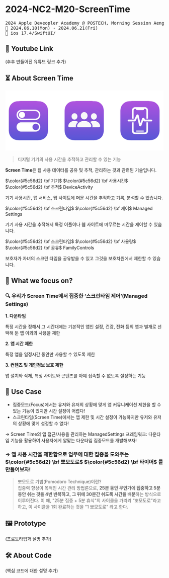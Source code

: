 # 2024-NC2-M20-ScreenTime
<pre>
2024 Apple Deveopler Academy @ POSTECH, Morning Session AengZi & TEO
📅 2024.06.10(Mon) - 2024.06.21(Fri)
📲 ios 17.4/SwiftUI/
</pre>


## 🎥 Youtube Link
(추후 만들어진 유튜브 링크 추가)

## ⏳ About Screen Time
![ScreenTime](https://github.com/DeveloperAcademy-POSTECH/2024-NC2-M20-ScreenTime/blob/main/ScreenTime.png)

> 디지털 기기의 사용 시간을 추적하고 관리할 수 있는 기능
> 

**Screen Time**은 웹 사용 데이터를 공유 및 추적, 관리하는 것과 관련된 기술입니다.

$\color{#5c56d2} \bf 기기$ $\color{#5c56d2} \bf 사용시간$ $\color{#5c56d2} \bf 추적$ DeviceActivity

기기 사용시간, 앱 서비스, 웹 사이트에 머문 시간을 추적하고 기록, 분석할 수 있습니다.

$\color{#5c56d2} \bf 스크린타임$ $\color{#5c56d2} \bf 제어$ Managed Settings

기기 사용 시간을 추적해서 특정 어플이나 웹 사이트에 머무르는 시간을 제어할 수 있습니다.

$\color{#5c56d2} \bf 스크린타임$ $\color{#5c56d2} \bf 사용량$ $\color{#5c56d2} \bf 공유$ FamilyControls

보호자가 자녀의 스크린 타임을 공유받을 수 있고 그것을 보호차원에서 제한할 수 있습니다.

## 🎯 What we focus on?
### **🔍 우리가 Screen Time에서 집중한 ‘스크린타임 제어’**(Managed Settings)

**1. 다운타임**

특정 시간을 정해서 그 시간대에는 기본적인 앱인 설정, 건강, 전화 등의 앱과 별개로 선택해 둔 앱 이외의 사용을 제한

**2. 앱 시간 제한**

특정 앱을 일정시간 동안만 사용할 수 있도록 제한

**3. 컨텐츠 및 개인정보 보호 제한**

앱 설치와 삭제, 특정 사이트와 콘텐츠를 아예 접속할 수 없도록 설정하는 기능

## 💼 Use Case
- 집중모드(Focus)에서는 유저와 유저의 상황에 맞게 앱 커뮤니케이션 제한을 할 수 있는 기능이 있지만 시간 설정이 어렵다!
- 스크린타임(Screen Time)에서는 앱 제한 및 시간 설정이 가능하지만 유저와 유저의 상황에 맞게 설정할 수 없다!

→ Screen Time의 앱 접근/사용을 관리하는 ManagedSettings 프레임워크: 다운타임 기능을 활용하여 사용자에게 알맞는 다운타임 집중모드를 개발해보자!

### → 앱 사용 시간을 제한함으로 업무에 대한 집중을 도와주는 $\color{#5c56d2} \bf 뽀모도로$ $\color{#5c56d2} \bf 타이머$ 를 만들어보자!
> 뽀모도로 기법(Pomodoro Technique)이란? </br> 집중력 향상이 목적인 시간 관리 방법론으로, **25분 동안 무언가에 집중하고 5분 동안 쉬는 것을 4번 반복하고, 그 뒤에 30분간 쉬도록 시간을 배분**하는 방식으로 이루어진다. 이 때, "25분 집중 + 5분 휴식"의 사이클을 가리켜 “뽀모도로”라고 하고, 이 사이클을 1회 완료하는 것을 "1 뽀모도로" 라고 한다.



## 🖼️ Prototype
(프로토타입과 설명 추가)

## 🛠️ About Code
(핵심 코드에 대한 설명 추가)
